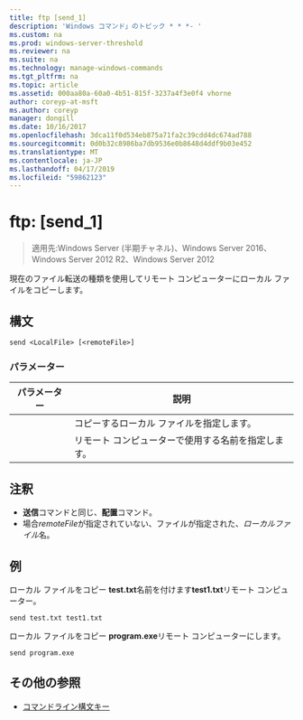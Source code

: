```yaml
---
title: ftp [send_1]
description: 'Windows コマンド」のトピック * * *- '
ms.custom: na
ms.prod: windows-server-threshold
ms.reviewer: na
ms.suite: na
ms.technology: manage-windows-commands
ms.tgt_pltfrm: na
ms.topic: article
ms.assetid: 000aa80a-60a0-4b51-815f-3237a4f3e0f4 vhorne
author: coreyp-at-msft
ms.author: coreyp
manager: dongill
ms.date: 10/16/2017
ms.openlocfilehash: 3dca11f0d534eb875a71fa2c39cdd4dc674ad788
ms.sourcegitcommit: 0d0b32c8986ba7db9536e0b8648d4ddf9b03e452
ms.translationtype: MT
ms.contentlocale: ja-JP
ms.lasthandoff: 04/17/2019
ms.locfileid: "59862123"
---
```

# <a name="ftp-send1"></a>ftp: [send_1]

>適用先:Windows Server (半期チャネル)、Windows Server 2016、Windows Server 2012 R2、Windows Server 2012

現在のファイル転送の種類を使用してリモート コンピューターにローカル ファイルをコピーします。   
## <a name="syntax"></a>構文  
```  
send <LocalFile> [<remoteFile>]  
```  
### <a name="parameters"></a>パラメーター  
|パラメーター|説明|  
|-------|--------|  
|<LocalFile>|コピーするローカル ファイルを指定します。|  
|<remoteFile>|リモート コンピューターで使用する名前を指定します。|  
## <a name="remarks"></a>注釈  
-   **送信**コマンドと同じ、**配置**コマンド。  
-   場合*remoteFile*が指定されていない、ファイルが指定された、*ローカルファイル*名。  
## <a name="BKMK_Examples"></a>例  
ローカル ファイルをコピー **test.txt**名前を付けます**test1.txt**リモート コンピューター。  
```  
send test.txt test1.txt  
```  
ローカル ファイルをコピー **program.exe**リモート コンピューターにします。  
```  
send program.exe  
```  
## <a name="additional-references"></a>その他の参照  
-   [コマンドライン構文キー](command-line-syntax-key.md)  
